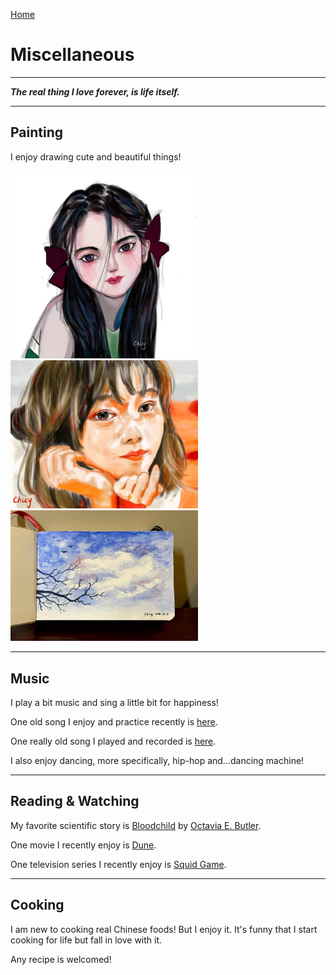 [Home](index.md)

# Miscellaneous

****

***The real thing I love forever, is life itself.***

------

## Painting

I enjoy drawing cute and beautiful things!

<img src="Others/paint1.jpeg" alt="me" width="300"/> 

<img src="Others/paint2.jpeg" alt="me" width="300"/> 

<img src="Others/paint3.jpeg" alt="me" width="300"/> 

------

## Music

I play a bit music and sing a little bit for happiness!

One old song I enjoy and practice recently is [here](https://b23.tv/wFoILq).

One really old song I played and recorded is [here](https://b23.tv/ev4zpm).

I also enjoy dancing, more specifically, hip-hop and...dancing machine!

------

## Reading & Watching

My favorite scientific story is [Bloodchild](https://en.wikipedia.org/wiki/Bloodchild_and_Other_Stories#%22Bloodchild%22) by [Octavia E. Butler](https://en.wikipedia.org/wiki/Octavia_E._Butler).

One movie I recently enjoy is [Dune](https://en.wikipedia.org/wiki/Dune_(2021_film)).

One television series I recently enjoy is [Squid Game](https://en.wikipedia.org/wiki/Squid_Game).

------

## Cooking

I am new to cooking real Chinese foods! But I enjoy it. It's funny that I start cooking for life but fall in love with it.

Any recipe is welcomed!

